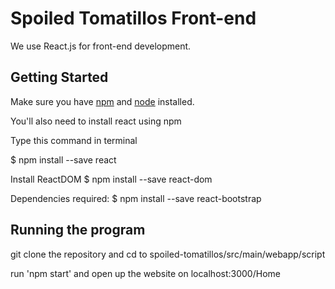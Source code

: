 # Spoiled Tomatillos Front-end

We use React.js for front-end development. 

## Getting Started

Make sure you have [npm](https://docs.npmjs.com/cli/install) and [node](https://nodejs.org/en/) installed.


You'll also need to install react using npm

Type this command in terminal

$ npm install --save react

Install ReactDOM
$ npm install --save react-dom

Dependencies required:
$ npm install --save react-bootstrap

## Running the program

git clone the repository and cd to spoiled-tomatillos/src/main/webapp/script

run 'npm start' and open up the website on localhost:3000/Home
